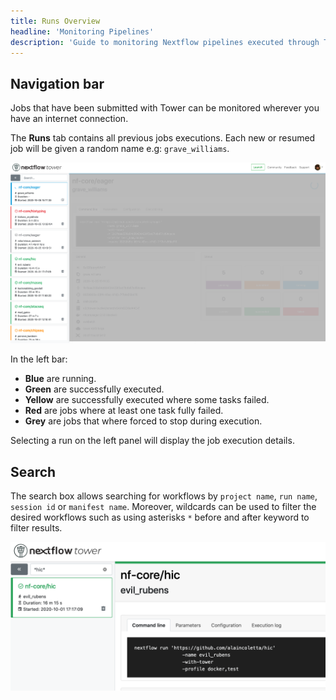 ```yaml
---
title: Runs Overview
headline: 'Monitoring Pipelines'
description: 'Guide to monitoring Nextflow pipelines executed through Tower.'
---
```


## Navigation bar

Jobs that have been submitted with Tower can be monitored wherever you have an internet connection. 

The **Runs** tab contains all previous jobs executions. Each new or resumed job will be given a random name e.g: `grave_williams`.

![](_images/monitoring_overview.png)


In the left bar:

  - **Blue** are running.
  - **Green** are successfully executed.
  - **Yellow** are successfully executed where some tasks failed.
  - **Red** are jobs where at least one task fully failed.
  - **Grey** are jobs that where forced to stop during execution.

  Selecting a run on the left panel will display the job execution details.

## Search

The search box allows searching for workflows by `project name`, `run name`, `session id` or `manifest name`. Moreover, wildcards can be used to filter the desired workflows such as using asterisks `*` before and after keyword to filter results.

![](_images/monitoring_search.png)

